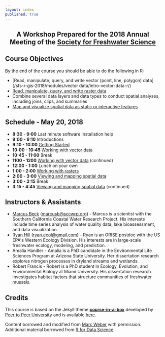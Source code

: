 ```yaml
---
layout: index
published: true
---
```


<center> <h2>A Workshop Prepared for the 2018 Annual Meeting of the <a href="https://freshwater-science.org/"> Society for Freshwater Science</a></h2> </center>

## Course Objectives

By the end of the course you should be able to do the following in R:
* [Read, manipulate, query, and write vector (point, line, polygon) data](/sfs-r-gis-2018/modules/vector data/intro-vector-data-r/)
* [Read, manipulate, query, and write raster data](/sfs-r-gis-2018/modules/rasters/intro-raster-data-r/)
* Combine several data layers and data types to conduct spatial analyses, including joins, clips, and summaries
* [Map and visualize spatial data as static or interactive features](/sfs-r-gis-2018/modules/mapping/basic-mapping/)

## Schedule - May 20, 2018

* **8:30 - 9:00** Last minute software installation help
* **9:00 - 9:10** Introductions
* **9:10 - 10:00** [Getting Started](/sfs-r-gis-2018/modules/getting%20started/rstudio-projects/)
* **10:00 - 10:45** [Working with vector data](/sfs-r-gis-2018/modules/vector%20data/intro-vector-data-r/)
* **10:45 - 11:00** Break
* **1100 - 1200** [Working with vector data](/sfs-r-gis-2018/modules/vector%20data/intro-vector-data-r/) (continued)
* **12:00 - 1:00** Lunch on your own
* **1:00 - 2:00** [Working with rasters](/sfs-r-gis-2018/modules/rasters/introduction/)
* **2:00 - 3:00** [Viewing and mapping spatial data](/sfs-r-gis-2018/modules/mapping/basic-mapping/) 
* **3:00 - 3:15** Break
* **3:15 - 4:45** [Viewing and mapping spatial data](/sfs-r-gis-2018/modules/mapping/basic-mapping/) (continued)

## Instructors & Assistants
* [Marcus Beck](https://fawda123.github.io/CV/Beck_CV.pdf) ([marcusb@sccwrp.org](mailto:marcusb@sccwrp.org)) - Marcus is a scientist with the Southern California Coastal Water Research Project.  His interests include time series analysis of water quality data, lake bioassessment, and data visualization.  
* [Ryan Hill](https://ryan-hill.github.io/) ([ryan.ecol@gmail.com](mailto:ryan.ecol@gmail.com)) - Ryan is an ORISE postdoc with the US EPA's Western Ecology Division. His interests are in large-scale freshwater ecology, modeling, and prediction. 
* Amalia Handler - Amalia is a PhD candidate in the Environmental Life Sciences Program at Arizona State University. Her dissertation research explores nitrogen processes in dryland streams and wetlands.
* Robert Francis - Robert is a PhD student in Ecology, Evolution, and Environmental Biology at Miami University. His dissertation research investigates habitat factors that structure communities of freshwater mussels. 

## Credits

This course is based on the Jekyll theme **[course-in-a-box](https://github.com/p2pu/course-in-a-box)** developed by [Peer to Peer University](https://github.com/p2pu) and is available [here](https://howto.p2pu.org/).

Content borrowed and modified from [Marc Weber](https://github.com/mhweber/AWRA_GIS_R_Workshop) with permission.  Additional material borrowed from [R for Data Science](http://r4ds.had.co.nz/)



